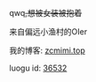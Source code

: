 qwq~~,想被女装被抱着~~

来自偏远小渔村的OIer

我的博客: [zcmimi.top](https://zcmimi.top)

luogu id: [36532](https://www.luogu.com.cn/user/36532)

